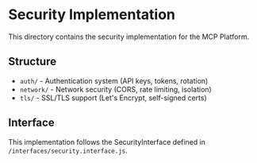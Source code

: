 # Security Implementation

This directory contains the security implementation for the MCP Platform.

## Structure

- `auth/` - Authentication system (API keys, tokens, rotation)
- `network/` - Network security (CORS, rate limiting, isolation)
- `tls/` - SSL/TLS support (Let's Encrypt, self-signed certs)

## Interface

This implementation follows the SecurityInterface defined in `/interfaces/security.interface.js`.
